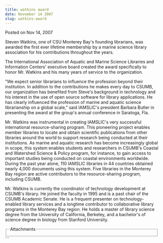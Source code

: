 ```yaml
---
title: watkins award
date: November 14 2007
slug: watkins-award
---
```


 
<span class="date">Posted on Nov 14, 2007 </span>
<p>
  Steven Watkins, one of CSU Monterey Bay&apos;s founding librarians, was
  awarded the first ever lifetime membership by a marine science library
  association for his contributions throughout the years.
</p>
<p>
  The International Association of Aquatic and Marine Science Libraries and
  Information Centers&apos; executive board created the award specifically to
  honor Mr. Watkins and his many years of service to the organization.
</p>
<p>
  &quot;We expect senior librarians to influence the profession beyond their
  institution. In addition to the contributions he makes every day to CSUMB, our
  organization has benefited from Steve&apos;s background in technology and his
  interest in the use of open source software for library applications. He has
  clearly influenced the profession of marine and aquatic science librarianship
  on a global scale,&quot; said IAMSLIC&apos;s president Barbara Butler in
  presenting the award at the group&apos;s annual conference in Saratoga, Fla.
</p>
<p>
  Mr. Watkins was instrumental in creating IAMSLIC&apos;s very successful
  international resource-sharing program. This pioneering project enables member
  libraries to locate and obtain scientific publications from other libraries
  around the world to support research being conducted at their institutions. As
  marine and aquatic research has become increasingly global in scope, this
  system enables students and researchers in CSUMB&apos;s Coastal and Watershed
  Science &amp; Policy program, for instance, to gain access to important
  studies being conducted on coastal environments worldwide. During the past
  year alone, 110 IAMSLIC libraries in 44 countries obtained nearly 4,000
  documents using this system. Five libraries in the Monterey Bay region are
  active contributors to the resource-sharing program, including CSUMB.
</p>
<p>
  Mr. Watkins is currently the coordinator of technology development at
  CSUMB&apos;s library. He joined the faculty in 1995 and is a past chair of the
  CSUMB Academic Senate. He is a frequent presenter on technology-enabled
  library services and a longtime contributor to collaborative library programs
  in the Monterey Bay region. He holds a master of library science degree from
  the University of California, Berkeley, and a bachelor&apos;s of science
  degree in biology from Stanford University.<br />
</p>
<fieldset class="fieldgroup group-attachments">
  <legend>Attachments</legend>
  <div class="field field-type-emvideo field-field-attach-video">
    <div class="field-items">
      <div class="field-item odd">
        <div class="emvideo emvideo-video emvideo-" />
      </div>
    </div>
  </div>
</fieldset>
```
